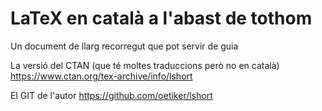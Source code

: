 # LaTeX en català a l'abast de tothom
Un document de llarg recorregut que pot servir de guia

La versió del CTAN (que té moltes traduccions però no en català) https://www.ctan.org/tex-archive/info/lshort

El GIT de l'autor https://github.com/oetiker/lshort

